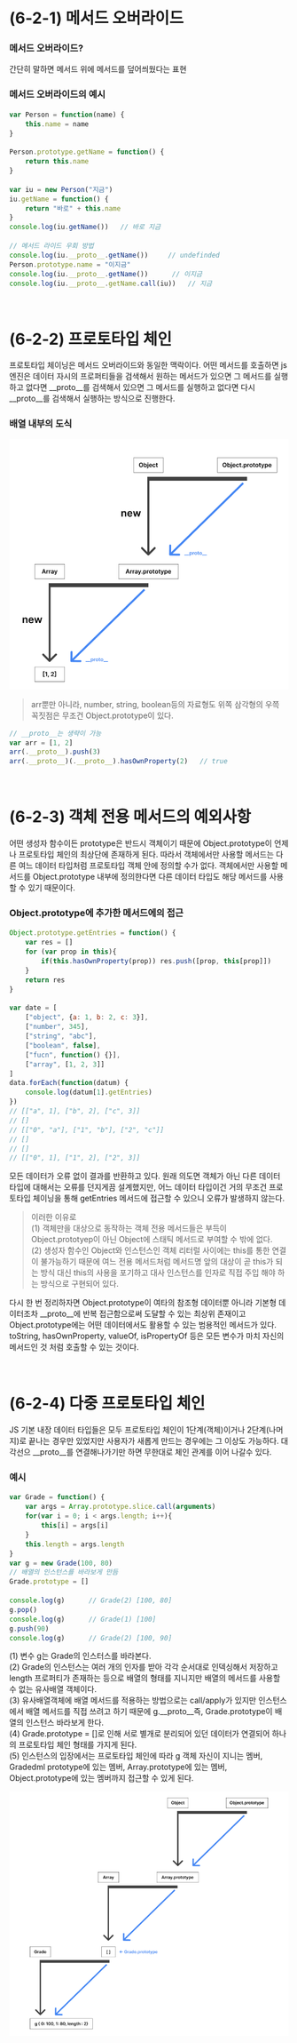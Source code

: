 # (6-2-1) 메서드 오버라이드
### 메서드 오버라이드? <br>
간단히 말하면 메서드 위에 메서드를 덮어씌웠다는 표현

### 메서드 오버라이드의 예시
```js
var Person = function(name) {
    this.name = name
}

Person.prototype.getName = function() {
    return this.name
}

var iu = new Person("지금")
iu.getName = function() {
    return "바로" + this.name
}
console.log(iu.getName())   // 바로 지금

// 메서드 라이드 우회 방법
console.log(iu.__proto__.getName())     // undefinded
Person.prototype.name = "이지금"
console.log(iu.__proto__.getName())      // 이지금
console.log(iu.__proto__.getName.call(iu))   // 지금
```

<br>

# (6-2-2) 프로토타입 체인
프로토타입 체이닝은 메서드 오버라이드와 동일한 맥락이다. 어떤 메서드를 호출하면 js엔진은 데이터 자시의 프로퍼티들을 검색해서 원하는 메서드가 있으면 그 메서드를 실행하고 없다면 __proto__를 검색해서 있으면 그 메서드를 실행하고 없다면 다시 __proto__를 검색해서 실행하는 방식으로 진행한다.

### 배열 내부의 도식
![4](/HongSeon/6.프로토타입/img/프로토타입4.png)
> arr뿐만 아니라, number, string, boolean등의 자료형도 위쪽 삼각형의 우쯕 꼭짓점은 무조건 Object.prototype이 있다.

```js
// __proto__는 생략이 가능
var arr = [1, 2]
arr(.__proto__).push(3)
arr(.__proto__)(.__proto__).hasOwnProperty(2)   // true
```

<br>

# (6-2-3) 객체 전용 메서드의 예외사항
어떤 생성자 함수이든 prototype은 반드시 객체이기 때문에 Object.prototype이 언제나 프로토타입 체인의 최상단에 존재하게 된다. 따라서 객체에서만 사용할 메서드는 다른 여느 데이터 타입처럼 프로토타입 객체 안에 정의할 수가 없다. 객체에서만 사용할 메서드를 Object.prototype 내부에 정의한다면 다른 데이터 타입도 해당 메서드를 사용할 수 있기 때문이다.

### Object.prototype에 추가한 메서드에의 접근
```js
Object.prototype.getEntries = function() {
    var res = []
    for (var prop in this){
        if(this.hasOwnProperty(prop)) res.push([prop, this[prop]])
    }
    return res
}

var date = [
    ["object", {a: 1, b: 2, c: 3}],
    ["number", 345],
    ["string", "abc"],
    ["boolean", false],
    ["fucn", function() {}],
    ["array", [1, 2, 3]]
]
data.forEach(function(datum) {
    console.log(datum[1].getEntries)
})
// [["a", 1], ["b", 2], ["c", 3]]
// []
// [["0", "a"], ["1", "b"], ["2", "c"]]
// []
// []
// [["0", 1], ["1", 2], ["2", 3]]
```
모든 데이터가 오류 없이 결과를 반환하고 있다. 원래 의도면 객체가 아닌 다른 데이터 타입에 대해서는 오류를 던지게끔 설계했지만, 어느 데이터 타입이건 거의 무조건 프로토타입 체이닝을 통해 getEntries 메서드에 접근할 수 있으니 오류가 발생하지 않는다.

> 이러한 이유로 <br>
> (1) 객체만을 대상으로 동작하는 객체 전용 메서드들은 부득이 Object.prototyep이 아닌 Object에 스태틱 메서드로 부여할 수 밖에 없다. <br>
> (2) 생성자 함수인 Object와 인스턴스인 객체 리터럴 사이에는 this를 통한 연결이 불가능하기 때문에 여느 전용 메서드처럼 메서드명 앞의 대상이 곧 this가 되는 방식 대신 this의 사용을 포기하고 대사 인스턴스를 인자로 직접 주입 해야 하는 방식으로 구현되어 있다.

다시 한 번 정리하자면 Object.prototype이 여타의 참조형 데이터뿐 아니라 기본형 데이터조차 __proto__에 반복 접근함으로써 도달할 수 있는 최상위 존재이고 Object.prototype에는 어떤 데이터에서도 활용할 수 있는 범용적인 메서드가 있다. toString, hasOwnProperty, valueOf, isPropertyOf 등은 모든 변수가 마치 자신의 메서드인 것 처럼 호출할 수 있는 것이다.

<br>

# (6-2-4) 다중 프로토타입 체인
JS 기본 내장 데이터 타입들은 모두 프로토타입 체인이 1단계(객체)이거나 2단계(나머지)로 끝나는 경우만 있었지만 사용자가 새롭게 만드는 경우에는 그 이상도 가능하다. 대각선으 __proto__를 연결해나가기만 하면 무한대로 체인 관계를 이어 나갈수 있다.

### 예시
```js
var Grade = function() {
    var args = Array.prototype.slice.call(arguments)
    for(var i = 0; i < args.length; i++){
        this[i] = args[i]
    }
    this.length = args.length
}
var g = new Grade(100, 80)
// 배열의 인스턴스를 바라보게 만듬
Grade.prototype = []

console.log(g)      // Grade(2) [100, 80]
g.pop()
console.log(g)      // Grade(1) [100]
g.push(90)
console.log(g)      // Grade(2) [100, 90]
```
(1) 변수 g는 Grade의 인스터스를 바라본다. <br>
(2) Grade의 인스턴스는 여러 개의 인자를 받아 각각 순서대로 인덱싱해서 저장하고 length 프로퍼티가 존재하는 등으로 배열의 형태를 지니지만 배열의 메서드를 사용할 수 없는 유사배열 객체이다. <br>
(3) 유사배열객체에 배열 메서드를 적용하는 방법으로는 call/apply가 있지만 인스턴스에서 배열 메서드를 직접 쓰려고 하기 때문에 g.__proto__즉, Grade.prototype이 배열의 인스턴스 바라보게 한다. <br>
(4) Grade.prototype = []로 인해 서로 별개로 분리되어 있던 데이터가 연결되어 하나의 프로토타입 체인 형태를 가지게 된다. <br>
(5) 인스턴스의 입장에서는 프로토타입 체인에 따라 g 객체 자신이 지니는 멤버, Gradedml prototype에 있는 멤버, Array.prototype에 있는 멤버, Object.prototype에 있는 멤버까지 접근할 수 있게 된다. <br>

![6](/HongSeon/6.프로토타입/img/프로토타입6.png)


